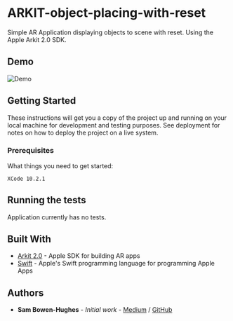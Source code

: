 # ARKIT-object-placing-with-reset

Simple AR Application displaying objects to scene with reset. Using the Apple Arkit 2.0 SDK.
## Demo

![Demo](demo.gif)

## Getting Started

These instructions will get you a copy of the project up and running on your local machine for development and testing purposes. See deployment for notes on how to deploy the project on a live system.

### Prerequisites

What things you need to get started:

```
XCode 10.2.1
```

## Running the tests

Application currently has no tests.

## Built With

* [Arkit 2.0](https://developer.apple.com/arkit/) - Apple SDK for building AR apps
* [Swift](https://developer.apple.com/swift/) - Apple's Swift programming language for programming Apple Apps


## Authors

* **Sam Bowen-Hughes** - *Initial work* - [Medium](https://medium.com/@sambowenhughes) / [GitHub](https://github.com/sambowenhughes)

